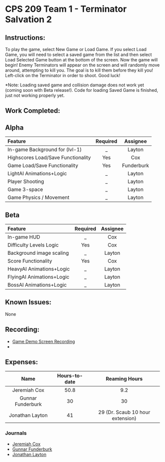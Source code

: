 # CPS 209 Team 1 - Terminator Salvation 2  

## Instructions: 
To play the game, select New Game or Load Game. If you select Load Game, you will need to select a saved game from the list and then select Load Selected Game button at the bottom of the screen. Now the game will begin! Enemy Terminators will appear on the screen and will randomly move around, attempting to kill you. The goal is to kill them before they kill you! Left-click on the Terminator in order to shoot. Good luck!  

*Note: Loading saved game and collision damage does not work yet (coming soon with Beta release!). Code for loading Saved Game is finished, just not working properly yet.

## Work Completed: 
## Alpha
|   Feature  | Required |  Assignee |
|:--------|:------------:|:------------:|
| In-game Background for (lvl-1) | _ | Layton |  
| Highscores Load/Save Functionality | Yes | Cox |  
| Game Load/Save Functionality | Yes | Funderburk | 
| LightAI Animations+Logic | _ | Layton |
| Player Shooting | _ | Layton |
| Game 3-space  | _ | Layton |
| Game Physics / Movement | _ | Layton |

## Beta
|   Feature  | Required |  Assignee | 
|:--------|:------------:|:------------:|
| In-game HUD | _ | Cox | 
| Difficulty Levels Logic | Yes | Cox | 
| Background image scaling | _ | Layton |  
| Score Functionality | Yes | Cox |  
| HeavyAI Animations+Logic | _ | Layton |
| FlyingAI Animations+Logic | _ | Layton | 
| BossAI Animations+Logic | _ | Layton | 


## Known Issues: 
None 

## Recording: 

- [Game Demo Screen Recording](https://youtu.be/4OJjVRsCHcA)
- 


## Expenses: 

|    Name      | Hours-to-date | Reaming Hours |
|:------------:|:-------------:|:-------------:|
|Jeremiah Cox  |  50.8         |   9.2        |
|Gunnar Funderburk | 30  |  30  |
|Jonathan Layton  |  41   |  29 (Dr. Scaub 10 hour extension) |

### Journals
- [Jeremiah Cox](https://github.com/gfunderburk/cps209/wiki/Journal_Cox)
- [Gunnar Funderburk](https://github.com/gfunderburk/cps209/wiki/Journal_Funderburk)
- [Jonathan Layton](https://github.com/gfunderburk/cps209/wiki/Journal_Layton)

